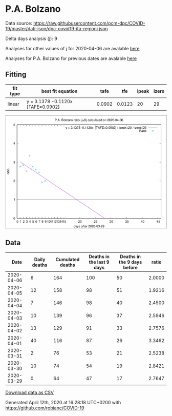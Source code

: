 # P.A. Bolzano

Data source: https://raw.githubusercontent.com/pcm-dpc/COVID-19/master/dati-json/dpc-covid19-ita-regioni.json

Delta days analysis (j): 9

Analyses for other values of j for 2020-04-06 are avalable [here](../README.md)

Analyses for P.A. Bolzano for previous dates are avalable [here](../../README.md)

## Fitting 
|fit type|best fit equation|tafe|tfe|ipeak|izero|
|-------|-----|--------|------|---|---|
|linear|y = 3.1378 -0.1120x  [TAFE=0.0902]|0.0902|0.0123|20|29|

![Plot](COVID-19_p.a._bolzano_j9_2020-04-06.png)

## Data
|Date|Daily deaths|Cumulated deaths|Deaths in the last 9 days|Deaths in the 9 days before|ratio|
|----|----------|-----------|-------|--------------------|-----|
|2020-04-06|6|164|100|50|2.0000|
|2020-04-05|12|158|98|51|1.9216|
|2020-04-04|7|146|98|40|2.4500|
|2020-04-03|10|139|96|37|2.5946|
|2020-04-02|13|129|91|33|2.7576|
|2020-04-01|40|116|87|26|3.3462|
|2020-03-31|2|76|53|21|2.5238|
|2020-03-30|10|74|54|19|2.8421|
|2020-03-29|0|64|47|17|2.7647|

[Download data as CSV](COVID-19_p.a._bolzano_j9_2020-04-06.csv)

Generated April 12th, 2020 at 16:28:18 UTC+0200 with https://github.com/robianc/COVID-19
